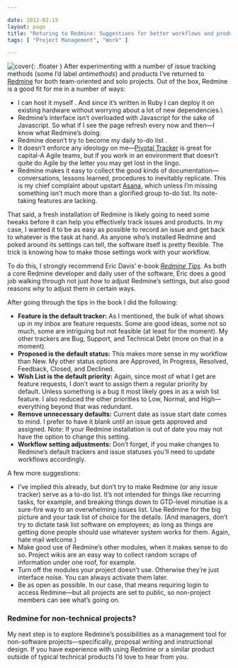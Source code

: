 ```yaml
---

date: 2012-02-15
layout: page
title: "Returing to Redmine: Suggestions for better workflows and productivity"
tags: [ "Project Management", "Work" ]

---
```


![cover](/images/content/redmine.png){: .floater }
After experimenting with a number of issue tracking methods (some I’d label
*antimethods*) and products I’ve returned to
[Redmine](http://www.redmine.org/) for both team-oriented and solo
projects. Out of the box, Redmine is a good fit for me in a number of
ways:

- I can host it myself . And since it’s written in Ruby I can deploy it
on existing hardware without worrying about a lot of new dependencies.\
- Redmine’s interface isn’t overloaded with Javascript for the sake of
Javascript. So what if I see the page refresh every now and then&mdash;I
know what Redmine’s doing.
- Redmine doesn’t try to become my daily to-do list .
- It doesn’t enforce any ideology on me&mdash;[Pivotal
Tracker](http://pivotaltracker.com/) is great for capital-A Agile teams,
but if you work in an environment that doesn’t quite do Agile by the
letter you may get lost in the lingo.
- Redmine makes it easy to collect the good kinds of
documentation&mdash;conversations, lessons learned, procedures to
inevitably replicate. This is my chief complaint about upstart
[Asana](http://asana.com/), which unless I’m missing something isn’t
much more than a glorified group to-do list. Its note-taking features
are lacking.

That said, a fresh installation of Redmine is likely going to need some
tweaks before it can help you effectively track issues and products. In
my case, I wanted it to be as easy as possible to record an issue and
get back to whatever is the task at hand. As anyone who’s installed
Redmine and poked around its settings can tell, the software itself is
pretty flexible. The trick is knowing how to make those settings work
with your workflow.

To do this, I strongly recommend Eric Davis’ e-book *[Redmine
Tips](http://www.redminetips.com/)*. As both a core Redmine developer
and daily user of the software, Eric does a good job walking through not
just *how* to adjust Redmine’s settings, but also good reasons *why* to
adjust them in certain ways.

After going through the tips in the book I did the following:

-   **Feature is the default tracker:** As I mentioned, the bulk of what
    shows up in my inbox are feature requests. Some are good ideas, some
    not so much, some are intriguing but not feasible (at least for the
    moment). My other trackers are Bug, Support, and Technical Debt
    (more on that in a moment).
-   **Proposed is the default status:** This makes more sense in my
    workflow than New. My other status options are Approved, In
    Progress, Resolved, Feedback, Closed, and Declined.
-   **Wish List is the default priority:** Again, since most of what I
    get are feature requests, I don’t want to assign them a regular
    priority by default. Unless something is a bug it most likely goes
    in as a wish list feature. I also reduced the other priorities to
    Low, Normal, and High&mdash;everything beyond that was redundant.
-   **Remove unnecessary defaults:** Current date as issue start date
    comes to mind. I prefer to have it blank until an issue gets
    approved and assigned. Note: If your Redmine installation is out of
    date you may not have the option to change this setting.
-   **Workflow setting adjustments:** Don’t forget, if you make changes
    to Redmine’s default trackers and issue statuses you’ll need to
    update workflows accordingly.

A few more suggestions:

-   I’ve implied this already, but don’t try to make Redmine (or any
    issue tracker) serve as a to-do list. It’s not intended for things
    like recurring tasks, for example, and breaking things down to
    GTD-level minutiae is a sure-fire way to an overwhelming issues
    list. Use Redmine for the big picture and your task list of choice
    for the details. (And managers, don’t try to dictate task list
    software on employees; as long as things are getting done people
    should use whatever system works for them. Again, hate mail
    welcome.)
-   Make good use of Redmine’s other modules, when it makes sense to do
    so. Project wikis are an easy way to collect random scraps of
    information under one roof, for example.
-   Turn off the modules your project doesn’t use. Otherwise they’re
    just interface noise. You can always activate them later.
-   Be as open as possible. In our case, that means requiring login to
    access Redmine&mdash;but all projects are set to public, so
    non-project members can see what’s going on.

### Redmine for non-technical projects?

My next step is to explore Redmine’s possibilities as a management tool
for non-software projects&mdash;specifically, proposal writing and
instructional design. If you have experience with using Redmine or a
similar product outside of typical technical products I’d love to hear
from you.
